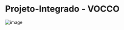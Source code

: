 # Projeto-Integrado - VOCCO

![image](https://github.com/user-attachments/assets/b07d6f3e-70ca-4f6b-acb7-381d31b2f38d)
